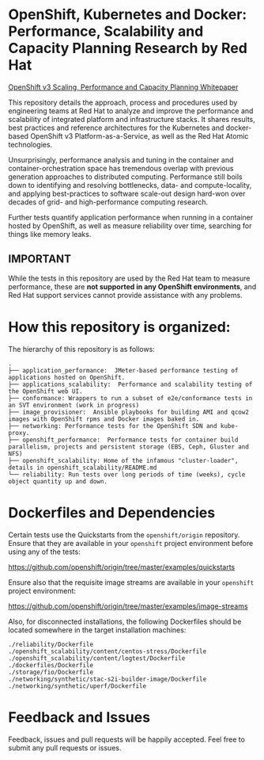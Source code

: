 # OpenShift, Kubernetes and Docker: Performance, Scalability and Capacity Planning Research by Red Hat

[OpenShift v3 Scaling, Performance and Capacity Planning Whitepaper](https://access.redhat.com/articles/2191731 "OpenShift v3 Scaling, Performance and Capacity Planning Whitepaper")

This repository details the approach, process and procedures used by engineering teams at Red Hat to analyze and improve the performance and scalability of integrated platform and infrastructure stacks.  It shares results, best practices and reference architectures for the Kubernetes and docker-based OpenShift v3 Platform-as-a-Service, as well as the Red Hat Atomic technologies.

Unsurprisingly, performance analysis and tuning in the container and container-orchestration space has tremendous overlap with previous generation approaches to distributed computing.  Performance still boils down to identifying and resolving bottlenecks, data- and compute-locality, and applying best-practices to software scale-out design hard-won over decades of grid- and high-performance computing research.

Further tests quantify application performance when running in a container hosted by OpenShift, as well as measure reliability over time, searching for things like memory leaks.

## IMPORTANT 
While the tests in this repository are used by the Red Hat team to measure performance, these are **not supported in any OpenShift environments**, and Red Hat support services cannot provide assistance with any problems.

# How this repository is organized:
The hierarchy of this repository is as follows:

```
.
├── application_performance:  JMeter-based performance testing of applications hosted on OpenShift.
├── applications_scalability:  Performance and scalability testing of the OpenShift web UI.
├── conformance: Wrappers to run a subset of e2e/conformance tests in an SVT environment (work in progress)
├── image_provisioner:  Ansible playbooks for building AMI and qcow2 images with OpenShift rpms and Docker images baked in.
├── networking: Performance tests for the OpenShift SDN and kube-proxy.
├── openshift_performance:  Performance tests for container build parallelism, projects and persistent storage (EBS, Ceph, Gluster and NFS)
├── openshift_scalability: Home of the infamous "cluster-loader", details in openshift_scalability/README.md
└── reliability: Run tests over long periods of time (weeks), cycle object quantity up and down.
```

# Dockerfiles and Dependencies
Certain tests use the Quickstarts from the `openshift/origin` repository. Ensure that they are available in your `openshift` project environment before using any of the tests:

https://github.com/openshift/origin/tree/master/examples/quickstarts

Ensure also that the requisite image streams are available in your `openshift` project environment:

https://github.com/openshift/origin/tree/master/examples/image-streams

Also, for disconnected installations, the following Dockerfiles should be located somewhere in the target installation machines:

```
./reliability/Dockerfile
./openshift_scalability/content/centos-stress/Dockerfile
./openshift_scalability/content/logtest/Dockerfile
./dockerfiles/Dockerfile
./storage/fio/Dockerfile
./networking/synthetic/stac-s2i-builder-image/Dockerfile
./networking/synthetic/uperf/Dockerfile
```

# Feedback and Issues

Feedback, issues and pull requests will be happily accepted. Feel free to submit any pull requests or issues.
